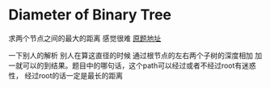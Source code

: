 # Diameter of Binary Tree
求两个节点之间的最大的距离 感觉很难
[原题地址](https://leetcode.com/problems/diameter-of-binary-tree/description/)

一下别人的解析 别人在算这直径的时候 通过根节点的左右两个子树的深度相加 加一就可以的到结果。题目中的哪句话，这个path可以经过或者不经过root有迷惑性， 经过root的话一定是最长的距离
